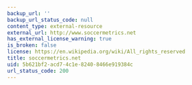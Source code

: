 ```yaml
---
backup_url: ''
backup_url_status_code: null
content_type: external-resource
external_url: http://www.soccermetrics.net
has_external_license_warning: true
is_broken: false
license: https://en.wikipedia.org/wiki/All_rights_reserved
title: soccermetrics.net
uid: 5b621bf2-acd7-4c1e-8240-8466e919384c
url_status_code: 200
---
```

